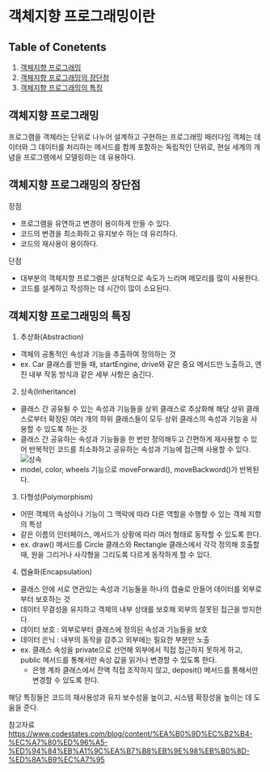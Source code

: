 # 객체지향 프로그래밍이란

## Table of Conetents

1. [객체지향 프로그래밍](#객체지향-프로그래밍)
2. [객체지향 프로그래밍의 장단점](#객체지향-프로그래밍의-장단점)
3. [객체지향 프로그래밍의 특징](#객체지향-프로그래밍의-특징)

## 객체지향 프로그래밍

프로그램을 객체라는 단위로 나누어 설계하고 구현하는 프로그래밍 패러다임
객체는 데이터와 그 데이터를 처리하는 메서드를 함께 포함하는 독립적인 단위로, 현실 세계의 개념을 프로그램에서 모델링하는 데 유용하다. 

## 객체지향 프로그래밍의 장단점

장점
- 프로그램을 유연하고 변경이 용이하게 만들 수 있다. 
- 코드의 변경을 최소화하고 유지보수 하는 데 유리하다. 
- 코드의 재사용이 용이하다.

단점
- 대부분의 객체지향 프로그램은 상대적으로 속도가 느리며 메모리를 많이 사용한다.
- 코드를 설계하고 작성하는 데 시간이 많이 소요된다. 

## 객체지향 프로그래밍의 특징

1. 추상화(Abstraction)
- 객체의 공통적인 속성과 기능을 추출하여 정의하는 것
- ex. Car 클래스를 만들 때, startEngine, drive와 같은 중요 메서드만 노출하고, 엔진 내부 작동 방식과 같은 세부 사항은 숨긴다. 

2. 상속(Inheritance)
- 클래스 간 공유될 수 있는 속성과 기능들을 상위 클래스로 추상화해 해당 상위 클래스로부터 확장된 여러 개의 하위 클래스들이 모두 상위 클래스의 속성과 기능을 사용할 수 있도록 하는 것 
- 클래스 간 공유하는 속성과 기능들을 한 번만 정의해두고 간편하게 재사용할 수 있어 반복적인 코드를 최소화하고 공유하는 속성과 기능에 접근해 사용할 수 있다. 
![상속](https://i0.wp.com/blogcodestates.com/wp-content/uploads/2022/11/%EA%B0%9D%EC%B2%B4-%EC%A7%80%ED%96%A5-%ED%94%84%EB%A1%9C%EA%B7%B8%EB%9E%98%EB%B0%8D-%EC%83%81%EC%86%8D.png?w=893&ssl=1)
- model, color, wheels 기능으로 moveForward(), moveBackword()가 반복된다. 

3. 다형성(Polymorphism)
- 어떤 객체의 속성이나 기능이 그 맥락에 따라 다른 역할을 수행할 수 있는 객체 지향의 특성 
- 같은 이름의 인터페이스, 메서드가 상황에 따라 여러 형태로 동작할 수 있도록 한다. 
- ex. draw() 메서드를 Circle 클래스와 Rectangle 클래스에서 각각 정의해 호출할 때, 원을 그리거나 사각형을 그리도록 다르게 동작하게 할 수 있다. 

4. 캡슐화(Encapsulation)
- 클래스 안에 서로 연관있는 속성과 기능들을 하나의 캡슐로 만들어 데이터를 외부로부터 보호하는 것
- 데이터 무결성을 유지하고 객체의 내부 상태를 보호해 외부의 잘못된 접근을 방지한다. 
- 데이터 보호 : 외부로부터 클래스에 정의된 속성과 기능들을 보호
- 데이터 은닉 : 내부의 동작을 감추고 외부에는 필요한 부분만 노출
- ex. 클래스 속성을 private으로 선언해 외부에서 직접 접근하지 못하게 하고, public 메서드를 통해서만 속상 값을 읽거나 변경할 수 있도록 한다. 
    - 은행 계좌 클래스에서 잔액 직접 조작하지 않고, deposit() 메서드를 통해서만 변경할 수 있도록 한다. 

해당 특징들은 코드의 재사용성과 유지 보수성을 높이고, 시스템 확장성을 높이는 데 도움을 준다.

참고자료
https://www.codestates.com/blog/content/%EA%B0%9D%EC%B2%B4-%EC%A7%80%ED%96%A5-%ED%94%84%EB%A1%9C%EA%B7%B8%EB%9E%98%EB%B0%8D-%ED%8A%B9%EC%A7%95